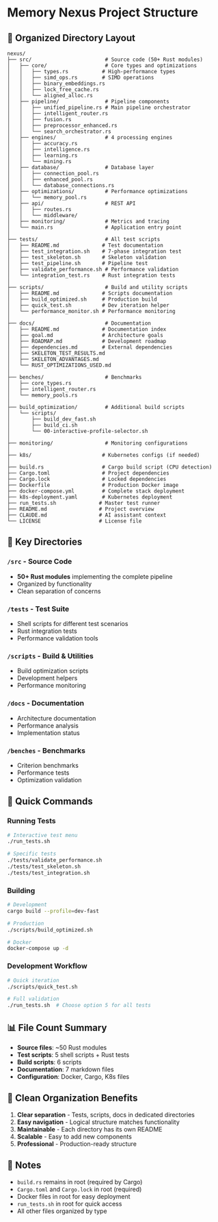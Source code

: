 # Memory Nexus Project Structure

## 📁 Organized Directory Layout

```
nexus/
├── src/                        # Source code (50+ Rust modules)
│   ├── core/                   # Core types and optimizations
│   │   ├── types.rs           # High-performance types
│   │   ├── simd_ops.rs        # SIMD operations
│   │   ├── binary_embeddings.rs
│   │   ├── lock_free_cache.rs
│   │   └── aligned_alloc.rs
│   ├── pipeline/               # Pipeline components
│   │   ├── unified_pipeline.rs # Main pipeline orchestrator
│   │   ├── intelligent_router.rs
│   │   ├── fusion.rs
│   │   ├── preprocessor_enhanced.rs
│   │   └── search_orchestrator.rs
│   ├── engines/                # 4 processing engines
│   │   ├── accuracy.rs
│   │   ├── intelligence.rs
│   │   ├── learning.rs
│   │   └── mining.rs
│   ├── database/               # Database layer
│   │   ├── connection_pool.rs
│   │   ├── enhanced_pool.rs
│   │   └── database_connections.rs
│   ├── optimizations/          # Performance optimizations
│   │   └── memory_pool.rs
│   ├── api/                    # REST API
│   │   ├── routes.rs
│   │   └── middleware/
│   ├── monitoring/             # Metrics and tracing
│   └── main.rs                 # Application entry point
│
├── tests/                      # All test scripts
│   ├── README.md              # Test documentation
│   ├── test_integration.sh    # 7-phase integration test
│   ├── test_skeleton.sh       # Skeleton validation
│   ├── test_pipeline.sh       # Pipeline test
│   ├── validate_performance.sh # Performance validation
│   └── integration_test.rs    # Rust integration tests
│
├── scripts/                    # Build and utility scripts
│   ├── README.md              # Scripts documentation
│   ├── build_optimized.sh     # Production build
│   ├── quick_test.sh          # Dev iteration helper
│   └── performance_monitor.sh # Performance monitoring
│
├── docs/                       # Documentation
│   ├── README.md              # Documentation index
│   ├── goal.md                # Architecture goals
│   ├── ROADMAP.md             # Development roadmap
│   ├── dependencies.md        # External dependencies
│   ├── SKELETON_TEST_RESULTS.md
│   ├── SKELETON_ADVANTAGES.md
│   └── RUST_OPTIMIZATIONS_USED.md
│
├── benches/                    # Benchmarks
│   ├── core_types.rs
│   ├── intelligent_router.rs
│   └── memory_pools.rs
│
├── build_optimization/         # Additional build scripts
│   └── scripts/
│       ├── build_dev_fast.sh
│       ├── build_ci.sh
│       └── 00-interactive-profile-selector.sh
│
├── monitoring/                 # Monitoring configurations
│
├── k8s/                       # Kubernetes configs (if needed)
│
├── build.rs                   # Cargo build script (CPU detection)
├── Cargo.toml                 # Project dependencies
├── Cargo.lock                 # Locked dependencies
├── Dockerfile                 # Production Docker image
├── docker-compose.yml         # Complete stack deployment
├── k8s-deployment.yaml        # Kubernetes deployment
├── run_tests.sh              # Master test runner
├── README.md                 # Project overview
├── CLAUDE.md                 # AI assistant context
└── LICENSE                   # License file
```

## 🎯 Key Directories

### `/src` - Source Code
- **50+ Rust modules** implementing the complete pipeline
- Organized by functionality
- Clean separation of concerns

### `/tests` - Test Suite
- Shell scripts for different test scenarios
- Rust integration tests
- Performance validation tools

### `/scripts` - Build & Utilities
- Build optimization scripts
- Development helpers
- Performance monitoring

### `/docs` - Documentation
- Architecture documentation
- Performance analysis
- Implementation status

### `/benches` - Benchmarks
- Criterion benchmarks
- Performance tests
- Optimization validation

## 🚀 Quick Commands

### Running Tests
```bash
# Interactive test menu
./run_tests.sh

# Specific tests
./tests/validate_performance.sh
./tests/test_skeleton.sh
./tests/test_integration.sh
```

### Building
```bash
# Development
cargo build --profile=dev-fast

# Production
./scripts/build_optimized.sh

# Docker
docker-compose up -d
```

### Development Workflow
```bash
# Quick iteration
./scripts/quick_test.sh

# Full validation
./run_tests.sh  # Choose option 5 for all tests
```

## 📊 File Count Summary

- **Source files**: ~50 Rust modules
- **Test scripts**: 5 shell scripts + Rust tests
- **Build scripts**: 6 scripts
- **Documentation**: 7 markdown files
- **Configuration**: Docker, Cargo, K8s files

## 🧹 Clean Organization Benefits

1. **Clear separation** - Tests, scripts, docs in dedicated directories
2. **Easy navigation** - Logical structure matches functionality
3. **Maintainable** - Each directory has its own README
4. **Scalable** - Easy to add new components
5. **Professional** - Production-ready structure

## 📝 Notes

- `build.rs` remains in root (required by Cargo)
- `Cargo.toml` and `Cargo.lock` in root (required)
- Docker files in root for easy deployment
- `run_tests.sh` in root for quick access
- All other files organized by type